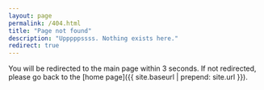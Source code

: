 ```yaml
---
layout: page
permalink: /404.html
title: "Page not found"
description: "Upppppssss. Nothing exists here."
redirect: true
---
```


You will be redirected to the main page within 3 seconds. If not redirected, please go back to the [home page]({{ site.baseurl | prepend: site.url }}).
